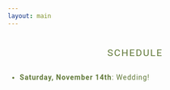 ```yaml
---
layout: main
---
```


<style>
    .css-1ue9czc {
        max-width: 605px;
        margin: 0 auto;
    }

    .css-1hwb7l6 {
        display: -webkit-box;
        display: -webkit-flex;
        display: -ms-flexbox;
        display: flex;
        -webkit-box-pack: center;
        -ms-flex-pack: center;
        -webkit-justify-content: center;
        justify-content: center;
        -webkit-box-flex-wrap: wrap;
        -webkit-flex-wrap: wrap;
        -ms-flex-wrap: wrap;
        flex-wrap: wrap;
    }

    .css-1hwb7l6>*:not(.PersonItem) {
        -webkit-flex-basis: 100%;
        -ms-flex-preferred-size: 100%;
        flex-basis: 100%;
    }

    .css-1q5ljpx {
        margin: 24px 0 0 0;
        text-align: center;
        font-family: Roboto;
        letter-spacing: 2px;
        color: #617939;
        font-size: 19px;
        font-weight: normal;
        text-transform: uppercase;
    }

    @media (max-width: 640px) {
        .css-1q5ljpx {
            font-size: calc(19px * 0.75);
        }
    }

    @media(max-width: 640px) {
        .css-1q5ljpx {
            font-size: calc(19px * 0.82);
        }
    }

    @media (min-width: 768px) {
        .css-1q5ljpx {
            text-align: center;
        }

        .verticalLayout.homePage .css-1q5ljpx {
            text-align: left;
        }
    }

    @media (max-width: 767px) {
        .css-1q5ljpx {
            padding: 0 16px;
        }
    }

    .css-rfal3k {
        padding: 0;
        margin: 1.1em auto;
        max-width: 550px;
        text-align: left;
        font-family: Roboto;
        letter-spacing: 1px;
        color: #617939;
        font-size: 14px;
        font-weight: normal;
    }

    @media (max-width: 640px) {
        .css-rfal3k {
            font-size: calc(14px * 0.875);
        }
    }

    @media(max-width: 640px) {
        .css-rfal3k {
            font-size: calc(14px * 0.9);
        }
    }

    @media (min-width: 720px) {
        .css-rfal3k {
            max-width: 720px;
        }
    }

    @media (max-width: 768px) {
        .css-rfal3k {
            padding: 0 16px;
        }
    }

    .css-rfal3k strong {
        font-weight: bolder !important;
    }

    .css-rfal3k em {
        font-style: italic !important;
    }

    .css-rfal3k a {
        -webkit-text-decoration: underline;
        text-decoration: underline;
    }

    .css-rfal3k .ql-align-right {
        text-align: right;
    }

    .css-rfal3k .ql-align-center {
        text-align: center;
    }

    .css-rfal3k .ql-align-justify {
        text-align: justify;
    }
</style>

<div class="css-1ue9czc">
    <div class="css-1hwb7l6">
        <h4 class="HeadlineItem css-1q5ljpx" data-testid="headline-item-149338777">Schedule</h4>
        <div class="ParagraphItem css-rfal3k" data-testid="paragraph-item-149338761">
            <ul>
            <li><strong>Saturday, November 14th</strong>: Wedding!</li>
            </ul>
        </div>
    </div>
</div>